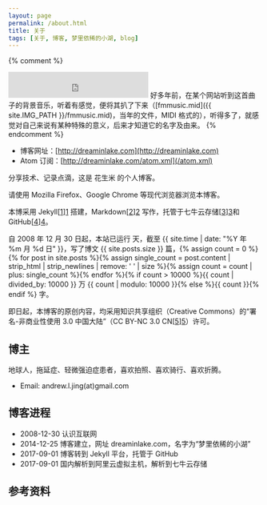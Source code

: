 ```yaml
---
layout: page
permalink: /about.html
title: 关于
tags: [关于, 博客, 梦里依稀的小湖, blog]
---
```


{% comment %}
<iframe frameborder="no" border="0" marginwidth="0" marginheight="0" height="52" style="width:280px;margin:0;" src="http://music.163.com/outchain/player?type=2&id=165614&auto=0&height=32"></iframe>
好多年前，在某个网站听到这首曲子的背景音乐，听着有感觉，便将其扒了下来（[fmmusic.mid]({{ site.IMG_PATH }}/fmmusic.mid)，当年的文件，MIDI 格式的），听得多了，就感觉对自己来说有某种特殊的意义，后来才知道它的名字及由来。
{% endcomment %}

* 博客网址：[http://dreaminlake.com](http://dreaminlake.com)
* Atom 订阅：[http://dreaminlake.com/atom.xml](/atom.xml)

分享技术、记录点滴，这是 花生米 的个人博客。

请使用 Mozilla Firefox、Google Chrome 等现代浏览器浏览本博客。

本博采用 Jekyll[[1]][1] 搭建，Markdown[[2]][2] 写作，托管于七牛云存储[[3]][3]和GitHub[[4]][4]。 

自 2008 年 12 月 30 日起，本站已运行 <script>document.write(Math.floor((Date.now() / 1000 - {{ "2008-12-30" | date: "%s" }}) / (60 * 60 * 24)));</script> 天，截至 {{ site.time | date: "%Y 年 %m 月 %d 日" }}，写了博文 {{ site.posts.size }} 篇，{% assign count = 0 %}{% for post in site.posts %}{% assign single_count = post.content | strip_html | strip_newlines | remove: ' ' | size %}{% assign count = count | plus: single_count %}{% endfor %}{% if count > 10000 %}{{ count | divided_by: 10000 }} 万 {{ count | modulo: 10000 }}{% else %}{{ count }}{% endif %} 字。

即日起，本博客的原创内容，均采用知识共享组织（Creative Commons）的“署名-非商业性使用 3.0 中国大陆”（CC BY-NC 3.0 CN[[5]][5]）许可。

## 博主

地球人，拖延症、轻微强迫症患者，喜欢拍照、喜欢骑行、喜欢折腾。

* Email: andrew.l.jing(at)gmail.com

## 博客进程

* 2008-12-30 认识互联网
* 2014-12-25 博客建立，网址 dreaminlake.com，名字为“梦里依稀的小湖”
* 2017-09-01 博客转到 Jekyll 平台，托管于 GitHub
* 2017-09-01 国内解析到阿里云虚拟主机，解析到七牛云存储

## 参考资料

[1]: http://jekyllrb.com/ "Jekyll"
[2]: http://daringfireball.net/projects/markdown/ "Markdown"
[3]: http://www.qiniu.com "七牛云存储"
[4]: https://github.com/ "GitHub"
[5]: http://creativecommons.org/licenses/by-nc/3.0/cn/ "署名-非商业性使用 3.0 中国大陆"
